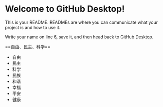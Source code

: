 # Welcome to GitHub Desktop!

This is your README. READMEs are where you can communicate what your project is and how to use it.

Write your name on line 6, save it, and then head back to GitHub Desktop.

==自由、民主、科学==

+ 自由 
+ 民主
+ 科学
+ 民族
+ 和谐
+ 幸福
+ 平安
+ 健康


